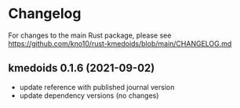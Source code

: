 # Changelog

For changes to the main Rust package, please see <https://github.com/kno10/rust-kmedoids/blob/main/CHANGELOG.md>

## kmedoids 0.1.6 (2021-09-02)

- update reference with published journal version
- update dependency versions (no changes)

